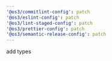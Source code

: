 ```yaml
---
'@os3/commitlint-config': patch
'@os3/eslint-config': patch
'@os3/lint-staged-config': patch
'@os3/prettier-config': patch
'@os3/semantic-release-config': patch
---
```


add types

